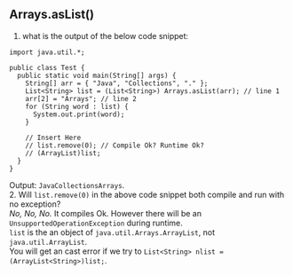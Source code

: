 ## Arrays.asList()
1. what is the output of the below code snippet:  
```
import java.util.*;

public class Test {
  public static void main(String[] args) {
    String[] arr = { "Java", "Collections", "." };
    List<String> list = (List<String>) Arrays.asList(arr); // line 1
    arr[2] = "Arrays"; // line 2
    for (String word : list) {
      System.out.print(word);
    }
    
    // Insert Here 
    // list.remove(0); // Compile Ok? Runtime Ok?
    // (ArrayList)list;
  }
}
```  
Output: `JavaCollectionsArrays`.  
2. Will `list.remove(0)` in the above code snippet both compile and run with no exception?  
*No, No, No.* It compiles Ok. However there will be an `UnsupportedOperationException` during runtime.  
`list` is the an object of `java.util.Arrays.ArrayList`, not `java.util.ArrayList`.  
You will get an cast error if we try to `List<String> nlist = (ArrayList<String>)list;`. 




